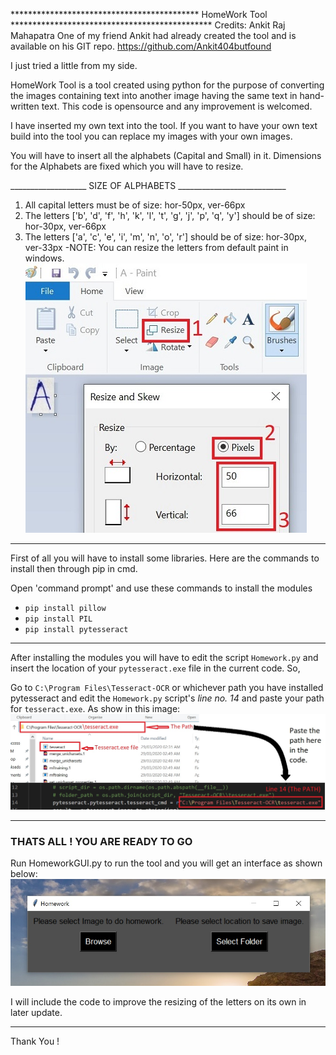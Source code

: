 
******************************************* HomeWork Tool **********************************************
Credits: Ankit Raj Mahapatra
One of my friend Ankit had already created the tool and is available on his GIT repo.
https://github.com/Ankit404butfound

I just tried a little from my side.

HomeWork Tool is a tool created using python for the purpose of converting the images containing
text into another image having the same text in hand-written text. This code is opensource and any
improvement is welcomed. 

I have inserted my own text into the tool.
If you want to have your own text build into the tool you can replace my images with your own images.

You will have to insert all the alphabets (Capital and Small) in it.
Dimensions for the Alphabets are fixed which you will have to resize.

___________________  SIZE OF ALPHABETS ___________________________
1) All capital letters must be of size: hor-50px, ver-66px
2) The letters ['b', 'd', 'f', 'h', 'k', 'l', 't', 'g', 'j', 'p', 'q', 'y'] should be of size: hor-30px, ver-66px
3) The letters ['a', 'c', 'e', 'i', 'm', 'n', 'o', 'r'] should be of size: hor-30px, ver-33px
-NOTE: You can resize the letters from default paint in windows.
![Paint Resize Image](/Images/Paint_Resize.jpg)
____________________________________________________________________________________

First of all you will have to install some libraries.
Here are the commands to install then through pip in cmd.

Open 'command prompt' and use these commands to install the modules

* `pip install pillow`
* `pip install PIL`
* `pip install pytesseract`
____________________________________________________________________________________
After installing the modules you will have to edit the script `Homework.py` and insert the location of your `pytesseract.exe` file in the current code.
So,

Go to `C:\Program Files\Tesseract-OCR` or whichever path you have installed pytesseract and edit the `Homework.py` script's *line no. 14* and paste your path for `tesseract.exe`.
As show in this image:
![Pytesseract Path](/Images/Tesseract_Path.jpg)

______________________________________________________________________________________
### THATS ALL ! YOU ARE READY TO GO
Run HomeworkGUI.py to run the tool and you will get an interface as shown below:
![GUI Interface](/Images/GUI_Tool.jpg)


I will include the code to improve the resizing of the letters on its own in later update.

____________________________________________________________________

Thank You !